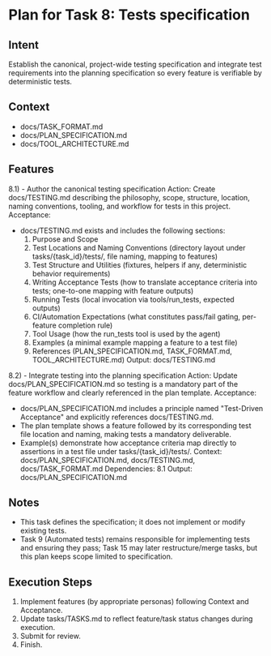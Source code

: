 # Plan for Task 8: Tests specification

## Intent
Establish the canonical, project-wide testing specification and integrate test requirements into the planning specification so every feature is verifiable by deterministic tests.

## Context
- docs/TASK_FORMAT.md
- docs/PLAN_SPECIFICATION.md
- docs/TOOL_ARCHITECTURE.md

## Features
8.1) - Author the canonical testing specification
   Action: Create docs/TESTING.md describing the philosophy, scope, structure, location, naming conventions, tooling, and workflow for tests in this project.
   Acceptance:
   - docs/TESTING.md exists and includes the following sections:
     1) Purpose and Scope
     2) Test Locations and Naming Conventions (directory layout under tasks/{task_id}/tests/, file naming, mapping to features)
     3) Test Structure and Utilities (fixtures, helpers if any, deterministic behavior requirements)
     4) Writing Acceptance Tests (how to translate acceptance criteria into tests; one-to-one mapping with feature outputs)
     5) Running Tests (local invocation via tools/run_tests, expected outputs)
     6) CI/Automation Expectations (what constitutes pass/fail gating, per-feature completion rule)
     7) Tool Usage (how the run_tests tool is used by the agent)
     8) Examples (a minimal example mapping a feature to a test file)
     9) References (PLAN_SPECIFICATION.md, TASK_FORMAT.md, TOOL_ARCHITECTURE.md)
   Output: docs/TESTING.md

8.2) - Integrate testing into the planning specification
   Action: Update docs/PLAN_SPECIFICATION.md so testing is a mandatory part of the feature workflow and clearly referenced in the plan template.
   Acceptance:
   - docs/PLAN_SPECIFICATION.md includes a principle named "Test-Driven Acceptance" and explicitly references docs/TESTING.md.
   - The plan template shows a feature followed by its corresponding test file location and naming, making tests a mandatory deliverable.
   - Example(s) demonstrate how acceptance criteria map directly to assertions in a test file under tasks/{task_id}/tests/.
   Context: docs/PLAN_SPECIFICATION.md, docs/TESTING.md, docs/TASK_FORMAT.md
   Dependencies: 8.1
   Output: docs/PLAN_SPECIFICATION.md

## Notes
- This task defines the specification; it does not implement or modify existing tests.
- Task 9 (Automated tests) remains responsible for implementing tests and ensuring they pass; Task 15 may later restructure/merge tasks, but this plan keeps scope limited to specification.

## Execution Steps
1) Implement features (by appropriate personas) following Context and Acceptance.
2) Update tasks/TASKS.md to reflect feature/task status changes during execution.
3) Submit for review.
4) Finish.
